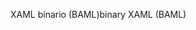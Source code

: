 <span data-ttu-id="011cc-101">XAML binario (BAML)</span><span class="sxs-lookup"><span data-stu-id="011cc-101">binary XAML (BAML)</span></span>